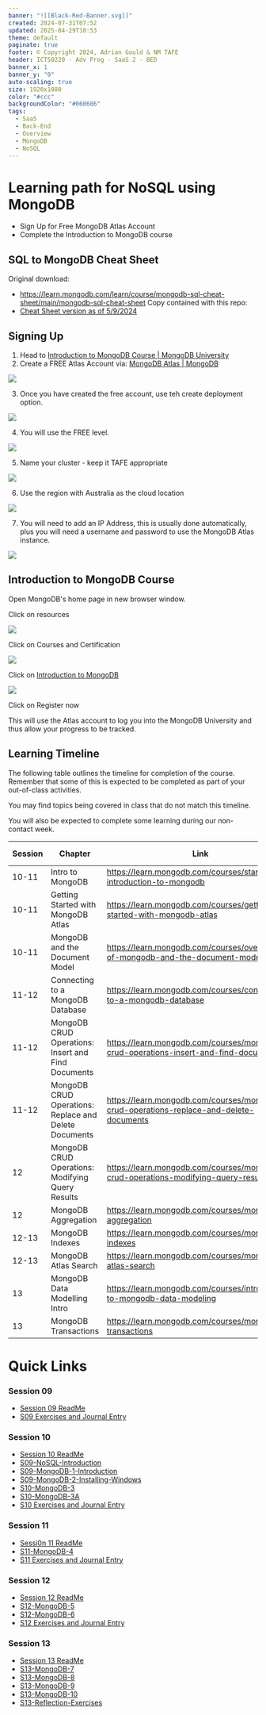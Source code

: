 ```yaml
---
banner: "![[Black-Red-Banner.svg]]"
created: 2024-07-31T07:52
updated: 2025-04-29T10:53
theme: default
paginate: true
footer: © Copyright 2024, Adrian Gould & NM TAFE
header: ICT50220 - Adv Prog - SaaS 2 - BED
banner_x: 1
banner_y: "0"
auto-scaling: true
size: 1920x1080
color: "#ccc"
backgroundColor: "#060606"
tags:
  - SaaS
  - Back-End
  - Overview
  - MongoDB
  - NoSQL
---
```


# Learning path for NoSQL using MongoDB


- Sign Up for Free MongoDB Atlas Account
- Complete the Introduction to MongoDB course

## SQL to MongoDB Cheat Sheet

Original download:
- https://learn.mongodb.com/learn/course/mongodb-sql-cheat-sheet/main/mongodb-sql-cheat-sheet
Copy contained with this repo:
- [Cheat Sheet version as of 5/9/2024](../assets/SQLtoMongoDBCheatSheet1.pdf)




## Signing Up

1) Head
   to [Introduction to MongoDB Course | MongoDB University](https://learn.mongodb.com/learning-paths/introduction-to-mongodb)
2) Create a FREE Atlas Account
   via: [MongoDB Atlas | MongoDB](https://www.mongodb.com/cloud/atlas/register)

![](../assets/MongoDB-Learning-Path-20240905145654430.png)

3) Once you have created the free account, use teh create deployment option.

![](../assets/MongoDB-Learning-Path-20240905145800687.png)

4) You will use the FREE level. 

![](../assets/MongoDB-Learning-Path-20240905145810634.png)

5) Name your cluster - keep it TAFE appropriate

![](../assets/MongoDB-Learning-Path-20240905145817076.png)

6) Use the region with Australia as the cloud location

![](../assets/MongoDB-Learning-Path-20240905145823108.png)

7) You will need to add an IP Address, this is usually done automatically, plus you will need a username and password to use the MongoDB Atlas instance.

![](../assets/MongoDB-Learning-Path-20240905145836669.png)


## Introduction to MongoDB Course

Open MongoDB's home page in new browser window.

Click on resources

![](../assets/MongoDB-Learning-Path-20240905152341334.png)

Click on Courses and Certification

![](../assets/MongoDB-Learning-Path-20240905152357471.png)


Click on [Introduction to MongoDB](https://learn.mongodb.com/learning-paths/introduction-to-mongodb)

![](../assets/MongoDB-Learning-Path-20240905152403207.png)

Click on Register now

This will use the Atlas account to log you into the MongoDB University and thus allow your progress to be tracked.


## Learning Timeline

The following table outlines the timeline for completion of the course. Remember that some
of this is expected to be completed as part of your out-of-class activities.

You may find topics being covered in class that do not match this timeline. 

You will also be expected to complete some learning during our non-contact week.

| Session | Chapter                                               | Link                                                                                   | Duration (Mins) |
| ------- | ----------------------------------------------------- | -------------------------------------------------------------------------------------- | --------------- |
| 10-11      | Intro to MongoDB                                      | https://learn.mongodb.com/courses/start-here-introduction-to-mongodb                   | 15              |
| 10-11      | Getting Started with MongoDB Atlas                    | https://learn.mongodb.com/courses/getting-started-with-mongodb-atlas                   | 60              |
| 10-11      | MongoDB and the Document Model                        | https://learn.mongodb.com/courses/overview-of-mongodb-and-the-document-model           | 75              |
| 11-12   | Connecting to a MongoDB Database                      | https://learn.mongodb.com/courses/connecting-to-a-mongodb-database                     | 60              |
| 11-12   | MongoDB CRUD Operations: Insert and Find Documents    | https://learn.mongodb.com/courses/mongodb-crud-operations-insert-and-find-documents    | 105             |
| 11-12      | MongoDB CRUD Operations: Replace and Delete Documents | https://learn.mongodb.com/courses/mongodb-crud-operations-replace-and-delete-documents | 105             |
| 12      | MongoDB CRUD Operations: Modifying Query Results      | https://learn.mongodb.com/courses/mongodb-crud-operations-modifying-query-results      | 85              |
| 12   | MongoDB Aggregation                                   | https://learn.mongodb.com/courses/mongodb-aggregation                                  | 105             |
| 12-13      | MongoDB Indexes                                       | https://learn.mongodb.com/courses/mongodb-indexes                                      | 105             |
| 12-13      | MongoDB Atlas Search                                  | https://learn.mongodb.com/courses/mongodb-atlas-search                                 | 90              |
| 13      | MongoDB Data Modelling Intro                          | https://learn.mongodb.com/courses/introduction-to-mongodb-data-modeling                | 45              |
| 13      | MongoDB Transactions                                  | https://learn.mongodb.com/courses/mongodb-transactions                                 | 60              |

# Quick Links

### Session 09
- [Session 09 ReadMe](../Session-09/ReadMe.md)
- [S09 Exercises and Journal Entry](../Session-09/S09-Reflection-Exercises.md)

### Session 10
- [Session 10 ReadMe](../Session-10/ReadMe.md)
- [S09-NoSQL-Introduction](../Session-09/S09-NoSQL-Introduction.md)
- [S09-MongoDB-1-Introduction](../Session-09/S09-MongoDB-1-Introduction.md)
- [S09-MongoDB-2-Installing-Windows](../Session-09/S09-MongoDB-2-Installing-Windows.md)
- [S10-MongoDB-3](../Session-10/S10-MongoDB-3.md)
- [S10-MongoDB-3A](../Session-13/S10-MongoDB-3A.md)
- [S10 Exercises and Journal Entry](../Session-10/S10-Reflection-Exercises.md)

### Session 11
- [Sessi0n 11 ReadMe](../Session-11/ReadMe.md)
- [S11-MongoDB-4](../Session-11/S11-MongoDB-4.md)
- [S11 Exercises and Journal Entry](../Session-11/S11-Reflection-Exercises-20250101.md)

### Session 12
- [Session 12 ReadMe](../Session-12/ReadMe.md)
- [S12-MongoDB-5](../Session-12/S12-MongoDB-5.md)
- [S12-MongoDB-6](../Session-12/S12-MongoDB-6.md)
- [S12 Exercises and Journal Entry](../Session-12/S12-Reflection-Exercises.md)

### Session 13
- [Session 13 ReadMe](../Session-13/ReadMe.md)
- [S13-MongoDB-7](../Session-13/S13-MongoDB-7.md)
- [S13-MongoDB-8](../Session-13/S13-MongoDB-8.md)
- [S13-MongoDB-9](../Session-13/S13-MongoDB-9.md)
- [S13-MongoDB-10](../Session-13/S13-MongoDB-10.md)
- [S13-Reflection-Exercises](../Session-13/S13-Reflection-Exercises.md)

